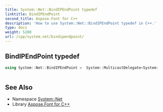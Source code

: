 ```yaml
---
title: System::Net::BindIPEndPoint typedef
linktitle: BindIPEndPoint
second_title: Aspose.Font for C++
description: 'How to use System::Net::BindIPEndPoint typedef in C++.'
type: docs
weight: 5200
url: /cpp/system.net/bindipendpoint/
---
```

## BindIPEndPoint typedef




```cpp
using System::Net::BindIPEndPoint =  System::MulticastDelegate<System::SharedPtr<IPEndPoint>(System::SharedPtr<ServicePoint>,
                                                                               System::SharedPtr<IPEndPoint>, int32_t)>
```

## See Also

* Namespace [System::Net](../)
* Library [Aspose.Font for C++](../../)
